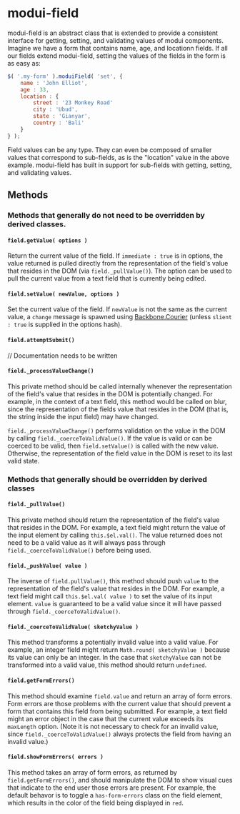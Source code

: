 # modui-field

modui-field is an abstract class that is extended to provide a consistent interface for getting, setting, and validating values of modui components. Imagine we have a form that contains name, age, and locationn fields. If all our fields extend modui-field, setting the values of the fields in the form is as easy as:

```javascript
$( '.my-form' ).moduiField( 'set', {
	name : 'John Elliot',
	age : 33,
	location : {
		street : '23 Monkey Road'
		city : 'Ubud',
		state : 'Gianyar',
		country : 'Bali'
	}
} );
```

Field values can be any type. They can even be composed of smaller values that correspond to sub-fields, as is the "location" value in the above example. modui-field has built in support for sub-fields with getting, setting, and validating values.

## Methods

### Methods that generally do not need to be overridden by derived classes.

#### `field.getValue( options )`

Return the current value of the field. If `immediate : true` is in options, the value returned is pulled directly from the representation of the field's value that resides in the DOM (via `field._pullValue()`). The option can be used to pull the current value from a text field that is currently being edited.

#### `field.setValue( newValue, options )`

Set the current value of the field. If `newValue` is not the same as the current value, a `change` message is spawned using [Backbone.Courier](https://github.com/rotundasoftware/backbone.courier) (unless `slient : true` is supplied in the options hash).

#### `field.attemptSubmit()`

// Documentation needs to be written

#### `field._processValueChange()`

This private method should be called internally whenever the representation of the field's value that resides in the DOM is potentially changed. For example, in the context of a text field, this method would be called on blur, since the representation of the fields value that resides in the DOM (that is, the string inside the input field) may have changed.

`field._processValueChange()` performs validation on the value in the DOM by calling `field._coerceToValidValue()`. If the value is valid or can be coerced to be valid, then `field.setValue()` is called with the new value. Otherwise, the representation of the field value in the DOM is reset to its last valid state.

### Methods that generally should be overridden by derived classes

#### `field._pullValue()`

This private method should return the representation of the field's value that resides in the DOM. For example, a text field might return the value of the input element by calling `this.$el.val()`. The value returned does not need to be a valid value as it will always pass through `field._coerceToValidValue()` before being used.

#### `field._pushValue( value )`

The inverse of `field.pullValue()`, this method should push `value` to the representation of the field's value that resides in the DOM. For example, a text field might call `this.$el.val( value )` to set the value of its input element. `value` is guaranteed to be a valid value since it will have passed through `field._coerceToValidValue()`.

#### `field._coerceToValidValue( sketchyValue )`

This method transforms a potentially invalid value into a valid value. For example, an integer field might return `Math.round( sketchyValue )` because its value can only be an integer. In the case that `sketchyValue` can not be transformed into a valid value, this method should return `undefined`.

#### `field.getFormErrors()`

This method should examine `field.value` and return an array of form errors. Form errors are those problems with the current value that should prevent a form that contains this field from being submitted. For example, a text field might an error object in the case that the current value exceeds its `maxLength` option. (Note it is not necessary to check for an invalid value, since `field._coerceToValidValue()` always protects the field from having an invalid value.)

#### `field.showFormErrors( errors )`

This method takes an array of form errors, as returned by `field.getFormErrors()`, and should manipulate the DOM to show visual cues that indicate to the end user those errors are present. For example, the default behavor is to toggle a `has-form-errors` class on the field element, which results in the color of the field being displayed in `red`.

